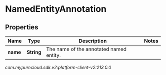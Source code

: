 # NamedEntityAnnotation


## Properties

| Name | Type | Description | Notes |
| ------------ | ------------- | ------------- | ------------- |
| **name** | **String** | The name of the annotated named entity. |  |




_com.mypurecloud.sdk.v2:platform-client-v2:213.0.0_
